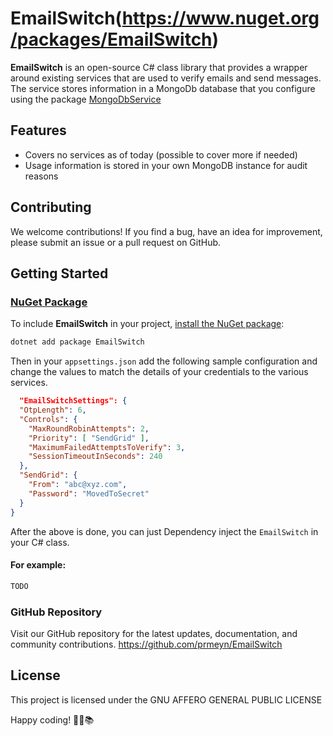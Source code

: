 ﻿# EmailSwitch(https://www.nuget.org/packages/EmailSwitch)

**EmailSwitch** is an open-source C# class library that provides a wrapper around existing services that are used to verify emails and send messages.
The service stores information in a MongoDb database that you configure using the package [MongoDbService](https://www.nuget.org/packages/MongoDbService) 
## Features

- Covers no services as of today (possible to cover more if needed)
- Usage information is stored in your own MongoDB instance for audit reasons


## Contributing

We welcome contributions! If you find a bug, have an idea for improvement, please submit an issue or a pull request on GitHub.

## Getting Started

### [NuGet Package](https://www.nuget.org/packages/EmailSwitch)

To include **EmailSwitch** in your project, [install the NuGet package](https://www.nuget.org/packages/EmailSwitch):

```bash
dotnet add package EmailSwitch
```
Then in your `appsettings.json` add the following sample configuration and change the values to match the details of your credentials to the various services.
```json
  "EmailSwitchSettings": {
  "OtpLength": 6,
  "Controls": {
    "MaxRoundRobinAttempts": 2,
    "Priority": [ "SendGrid" ],
    "MaximumFailedAttemptsToVerify": 3,
    "SessionTimeoutInSeconds": 240
  },
  "SendGrid": {
    "From": "abc@xyz.com",
    "Password": "MovedToSecret"
  }
}
  ```

After the above is done, you can just Dependency inject the `EmailSwitch` in your C# class.

#### For example:



```csharp
TODO

```

### GitHub Repository
Visit our GitHub repository for the latest updates, documentation, and community contributions.
https://github.com/prmeyn/EmailSwitch


## License

This project is licensed under the GNU AFFERO GENERAL PUBLIC LICENSE

Happy coding! 🚀🌐📚



